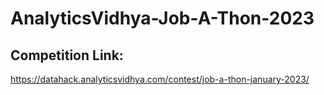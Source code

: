 # AnalyticsVidhya-Job-A-Thon-2023

## Competition Link:

https://datahack.analyticsvidhya.com/contest/job-a-thon-january-2023/
